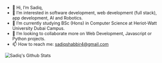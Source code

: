 - 👋 Hi, I’m Sadiq,
- 👀 I’m interested in software development, web development (full stack), app development, AI and Robotics.
- 🌱 I’m currently studying BSc (Hons) in Computer Science at Heriot-Watt University Dubai Campus.
- 💞️ I’m looking to collaborate more on Web Development, Javascript or Python projects.
- 📫 How to reach me: sadiqshabbir4@gmail.com

![Sadiq's Github Stats](https://github-readme-stats.vercel.app/api?username=msadiq10&show_icons=true)

<!---
msadiq10/msadiq10 is a ✨ special ✨ repository because its `README.md` (this file) appears on your GitHub profile.
You can click the Preview link to take a look at your changes.
--->
